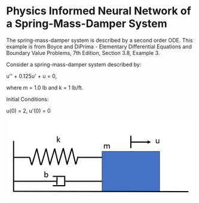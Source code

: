 # Physics Informed Neural Network of a Spring-Mass-Damper System
The spring-mass-damper system is described by a second order ODE.  This example is from Boyce and DiPrima - Elementary Differential Equations 
and Boundary Value Problems, 7th Edition, Section 3.8, Example 3.

Consider a spring-mass-damper system described by:

u'' + 0.125u' + u = 0,

where m = 1.0 lb and k = 1 lb/ft.

Initial Conditions:

u(0) = 2, u'(0) = 0

![Spring-Mass-Damper System](SpringMass.png)
